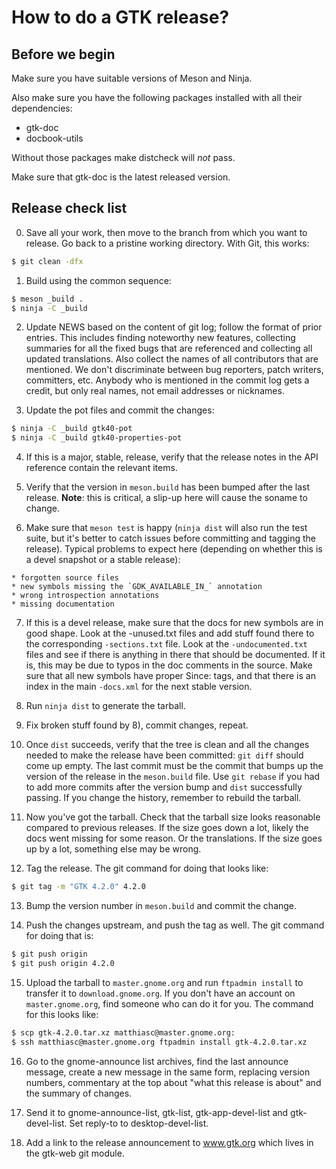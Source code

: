 How to do a GTK release?
========================

## Before we begin

Make sure you have suitable versions of Meson and Ninja.

Also make sure you have the following packages installed with all their
dependencies:

  * gtk-doc
  * docbook-utils

Without those packages make distcheck will *not* pass.

Make sure that gtk-doc is the latest released version.

## Release check list

  0. Save all your work, then move to the branch from which you want
     to release. Go back to a pristine working directory. With Git,
     this works:

```sh
$ git clean -dfx
```

  1. Build using the common sequence:

```sh
$ meson _build .
$ ninja -C _build
```

  2. Update NEWS based on the content of git log; follow the format of prior
     entries. This includes finding noteworthy new features, collecting
     summaries for all the fixed bugs that are referenced and collecting all
     updated translations. Also collect the names of all contributors that
     are mentioned. We don't discriminate between bug reporters, patch
     writers, committers, etc. Anybody who is mentioned in the commit log
     gets a credit, but only real names, not email addresses or nicknames.

  3. Update the pot files and commit the changes:

```sh
$ ninja -C _build gtk40-pot
$ ninja -C _build gtk40-properties-pot
```

  4. If this is a major, stable, release, verify that the release notes
     in the API reference contain the relevant items.

  5. Verify that the version in `meson.build` has been bumped after the last
     release. **Note**: this is critical, a slip-up here will cause the soname
     to change.

  6. Make sure that `meson test` is happy (`ninja dist` will also run the test
     suite, but it's better to catch issues before committing and tagging
     the release). Typical problems to expect here (depending on whether this
     is a devel  snapshot or a stable release):

    * forgotten source files
    * new symbols missing the `GDK_AVAILABLE_IN_` annotation
    * wrong introspection annotations
    * missing documentation

  7. If this is a devel release, make sure that the docs for new symbols are
     in good shape. Look at the -unused.txt files and add stuff found there
     to the corresponding `-sections.txt` file. Look at the `-undocumented.txt`
     files and see if there is anything in there that should be documented.
     If it is, this may be due to typos in the doc comments in the source.
     Make sure that all new symbols have proper Since: tags, and that there
     is an index in the main `-docs.xml` for the next stable version.

  8. Run `ninja dist` to generate the tarball.

  9. Fix broken stuff found by 8), commit changes, repeat.

  10. Once `dist` succeeds, verify that the tree is clean and all the changes
     needed to make the release have been committed: `git diff` should come
     up empty. The last commit must be the commit that bumps up the version
     of the release in the `meson.build` file. Use `git rebase` if you had to
     add more commits after the version bump and `dist` successfully passing.
     If you change the history, remember to rebuild the tarball.

  11. Now you've got the tarball. Check that the tarball size looks reasonable
    compared to previous releases. If the size goes down a lot, likely the
    docs went missing for some reason. Or the translations. If the size goes
    up by a lot, something else may be wrong.

  12. Tag the release. The git command for doing that looks like:

```sh
$ git tag -m "GTK 4.2.0" 4.2.0
```

  13. Bump the version number in `meson.build` and commit the change.

  14. Push the changes upstream, and push the tag as well. The git command for
    doing that is:

```sh
$ git push origin
$ git push origin 4.2.0
```

  15. Upload the tarball to `master.gnome.org` and run `ftpadmin install` to
    transfer it to `download.gnome.org`. If you don't have an account on
    `master.gnome.org`, find someone who can do it for you. The command for
    this looks like:

```sh
$ scp gtk-4.2.0.tar.xz matthiasc@master.gnome.org:
$ ssh matthiasc@master.gnome.org ftpadmin install gtk-4.2.0.tar.xz
```

  16. Go to the gnome-announce list archives, find the last announce message,
    create a new message in the same form, replacing version numbers,
    commentary at the top about "what this release is about" and the
    summary of changes.

  17. Send it to gnome-announce-list, gtk-list, gtk-app-devel-list and
    gtk-devel-list. Set reply-to to desktop-devel-list.

  18. Add a link to the release announcement to www.gtk.org which lives
    in the gtk-web git module.
